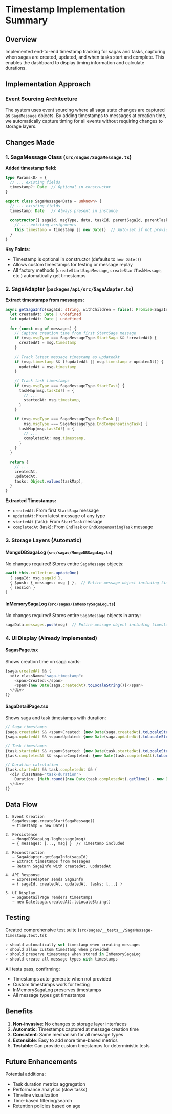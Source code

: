 # Timestamp Implementation Summary

## Overview
Implemented end-to-end timestamp tracking for sagas and tasks, capturing when sagas are created, updated, and when tasks start and complete. This enables the dashboard to display timing information and calculate durations.

## Implementation Approach

### Event Sourcing Architecture
The system uses event sourcing where all saga state changes are captured as `SagaMessage` objects. By adding timestamps to messages at creation time, we automatically capture timing for all events without requiring changes to storage layers.

## Changes Made

### 1. SagaMessage Class (`src/sagas/SagaMessage.ts`)
**Added timestamp field:**
```typescript
type Params<D> = {
  // ... existing fields
  timestamp?: Date  // Optional in constructor
}

export class SagaMessage<Data = unknown> {
  // ... existing fields
  timestamp: Date   // Always present in instance
  
  constructor({ sagaId, msgType, data, taskId, parentSagaId, parentTaskId, timestamp }: Params<Data>) {
    // ... existing assignments
    this.timestamp = timestamp || new Date()  // Auto-set if not provided
  }
}
```

**Key Points:**
- Timestamp is optional in constructor (defaults to `new Date()`)
- Allows custom timestamps for testing or message replay
- All factory methods (`createStartSagaMessage`, `createStartTaskMessage`, etc.) automatically get timestamps

### 2. SagaAdapter (`packages/api/src/SagaAdapter.ts`)
**Extract timestamps from messages:**
```typescript
async getSagaInfo(sagaId: string, withChildren = false): Promise<SagaInfo> {
  let createdAt: Date | undefined
  let updatedAt: Date | undefined
  
  for (const msg of messages) {
    // Capture creation time from first StartSaga message
    if (msg.msgType === SagaMessageType.StartSaga && !createdAt) {
      createdAt = msg.timestamp
    }
    
    // Track latest message timestamp as updatedAt
    if (msg.timestamp && (!updatedAt || msg.timestamp > updatedAt)) {
      updatedAt = msg.timestamp
    }
    
    // Track task timestamps
    if (msg.msgType === SagaMessageType.StartTask) {
      taskMap[msg.taskId!] = {
        // ...
        startedAt: msg.timestamp,
      }
    }
    
    if (msg.msgType === SagaMessageType.EndTask || 
        msg.msgType === SagaMessageType.EndCompensatingTask) {
      taskMap[msg.taskId!] = {
        // ...
        completedAt: msg.timestamp,
      }
    }
  }
  
  return {
    // ...
    createdAt,
    updatedAt,
    tasks: Object.values(taskMap),
  }
}
```

**Extracted Timestamps:**
- `createdAt`: From first `StartSaga` message
- `updatedAt`: From latest message of any type
- `startedAt` (task): From `StartTask` message
- `completedAt` (task): From `EndTask` or `EndCompensatingTask` message

### 3. Storage Layers (Automatic)

#### MongoDBSagaLog (`src/sagas/MongoDBSagaLog.ts`)
No changes required! Stores entire `SagaMessage` objects:
```typescript
await this.collection.updateOne(
  { sagaId: msg.sagaId },
  { $push: { messages: msg } },  // Entire message object including timestamp
  { session }
)
```

#### InMemorySagaLog (`src/sagas/InMemorySagaLog.ts`)
No changes required! Stores entire `SagaMessage` objects in array:
```typescript
sagaData.messages.push(msg)  // Entire message object including timestamp
```

### 4. UI Display (Already Implemented)

#### SagasPage.tsx
Shows creation time on saga cards:
```typescript
{saga.createdAt && (
  <div className="saga-timestamp">
    <span>Created:</span>
    <span>{new Date(saga.createdAt).toLocaleString()}</span>
  </div>
)}
```

#### SagaDetailPage.tsx
Shows saga and task timestamps with duration:
```typescript
// Saga timestamps
{saga.createdAt && <span>Created: {new Date(saga.createdAt).toLocaleString()}</span>}
{saga.updatedAt && <span>Updated: {new Date(saga.updatedAt).toLocaleString()}</span>}

// Task timestamps
{task.startedAt && <span>Started: {new Date(task.startedAt).toLocaleString()}</span>}
{task.completedAt && <span>Completed: {new Date(task.completedAt).toLocaleString()}</span>}

// Duration calculation
{task.startedAt && task.completedAt && (
  <div className="task-duration">
    Duration: {Math.round((new Date(task.completedAt).getTime() - new Date(task.startedAt).getTime()) / 1000)}s
  </div>
)}
```

## Data Flow

```
1. Event Creation
   SagaMessage.createStartSagaMessage() 
   → timestamp = new Date()

2. Persistence
   → MongoDBSagaLog.logMessage(msg)
   → { messages: [..., msg] }  // Timestamp included
   
3. Reconstruction
   → SagaAdapter.getSagaInfo(sagaId)
   → Extract timestamps from messages
   → Return SagaInfo with createdAt, updatedAt
   
4. API Response
   → ExpressAdapter sends SagaInfo
   → { sagaId, createdAt, updatedAt, tasks: [...] }
   
5. UI Display
   → SagaDetailPage renders timestamps
   → new Date(saga.createdAt).toLocaleString()
```

## Testing

Created comprehensive test suite (`src/sagas/__tests__/SagaMessage-timestamp.test.ts`):

```typescript
✓ should automatically set timestamp when creating messages
✓ should allow custom timestamp when provided  
✓ should preserve timestamps when stored in InMemorySagaLog
✓ should create all message types with timestamps
```

All tests pass, confirming:
- Timestamps auto-generate when not provided
- Custom timestamps work for testing
- InMemorySagaLog preserves timestamps
- All message types get timestamps

## Benefits

1. **Non-invasive**: No changes to storage layer interfaces
2. **Automatic**: Timestamps captured at message creation time
3. **Consistent**: Same mechanism for all message types
4. **Extensible**: Easy to add more time-based metrics
5. **Testable**: Can provide custom timestamps for deterministic tests

## Future Enhancements

Potential additions:
- Task duration metrics aggregation
- Performance analytics (slow tasks)
- Timeline visualization
- Time-based filtering/search
- Retention policies based on age

